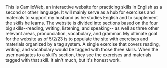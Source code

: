 This is CamiloWeb, an interactive website for practicing skills in English as a second or other language.
It will mainly serve as a hub for exercises and materials to support my husband as he studies English and
    to supplement the skills he learns.
The website is divided into sections based on the four big skills--reading, writing, listening, and speaking--
    as well as three other relevant areas, pronunciation, vocabulary, and grammar.
My ultimate goal for the website as of 5/2/23 is to populate the site with exercises and materials organized by
    a tag system. A single exercise that covers reading, writing, and vocabulary would be tagged with those three
    skills. When the user navigates to a skill's section, they see the exercises and materials tagged with that skill.
It ain't much, but it's honest work.